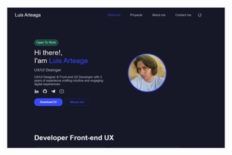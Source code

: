 ![Preview Website](https://github.com/luisart3/luisart3.github.io/blob/main/assets/img/Preview.png) 

